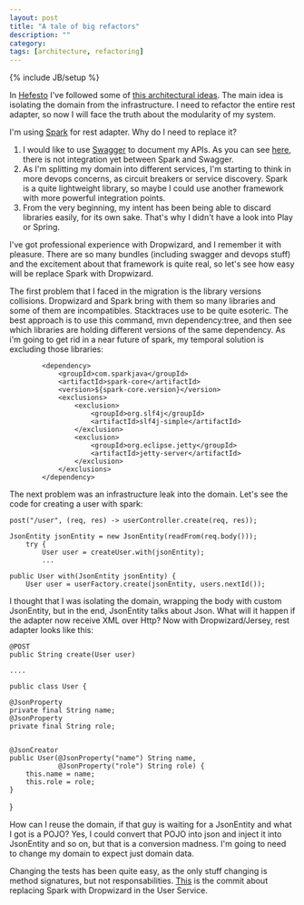 ```yaml
---
layout: post
title: "A tale of big refactors"
description: ""
category: 
tags: [architecture, refactoring]
---
```

{% include JB/setup %}

In [Hefesto](https://github.com/olid16/hefesto) I've followed some of [this architectural ideas](http://olid16.github.io/2014/12/16/layered-architecture/). The main idea is isolating the domain from the infrastructure. I need to refactor the entire rest adapter, so now I will face the truth about the modularity of my system.

I'm using [Spark](http://sparkjava.com/) for rest adapter. Why do I need to replace it?

1. I would like to use [Swagger](swagger.io) to document my APIs. As you can see [here](https://github.com/olid16/hefesto/issues/8), there is not integration yet between Spark and Swagger.
2. As I'm splitting my domain into different services, I'm starting to think in more devops concerns, as circuit breakers or service discovery. Spark is a quite lightweight library, so maybe I could use another framework with more powerful integration points.
3. From the very beginning, my intent has been being able to discard libraries easily, for its own sake. That's why I didn't have a look into Play or Spring.

I've got professional experience with Dropwizard, and I remember it with pleasure. There are so many bundles (including swagger and devops stuff) and the excitement about that framework is quite real, so let's see how easy will be replace Spark with Dropwizard. 

The first problem that I faced in the migration is the library versions collisions. Dropwizard and Spark bring with them so many libraries and some of them are incompatibles. Stacktraces use to be quite esoteric. The best approach is to use this command, mvn dependency:tree, and then see which libraries are holding different versions of the same dependency. As i'm going to get rid in a near future of spark, my temporal solution is excluding those libraries:

			<dependency>
                <groupId>com.sparkjava</groupId>
                <artifactId>spark-core</artifactId>
                <version>${spark-core.version}</version>
                <exclusions>
                    <exclusion>
                        <groupId>org.slf4j</groupId>
                        <artifactId>slf4j-simple</artifactId>
                    </exclusion>
                    <exclusion>
                        <groupId>org.eclipse.jetty</groupId>
                        <artifactId>jetty-server</artifactId>
                    </exclusion>
                </exclusions>
            </dependency>
            
The next problem was an infrastructure leak into the domain. Let's see the code for creating a user with spark:
 
	post("/user", (req, res) -> userController.create(req, res));
	
	JsonEntity jsonEntity = new JsonEntity(readFrom(req.body()));
        try {
            User user = createUser.with(jsonEntity);
            ...
            
    public User with(JsonEntity jsonEntity) {
        User user = userFactory.create(jsonEntity, users.nextId());

I thought that I was isolating the domain, wrapping the body with custom JsonEntity, but in the end, JsonEntity talks about Json. What will it happen if the adapter now receive XML over Http? Now with Dropwizard/Jersey, rest adapter looks like this:

	@POST
    public String create(User user)
    
    ....
    
    public class User {

    @JsonProperty
    private final String name;
    @JsonProperty
    private final String role;


    @JsonCreator
    public User(@JsonProperty("name") String name,
                @JsonProperty("role") String role) {
        this.name = name;
        this.role = role;
    }
}

How can I reuse the domain, if that guy is waiting for a JsonEntity and what I got is a POJO? Yes, I could convert that POJO into json and inject it into JsonEntity and so on, but that is a conversion madness. I'm going to need to change my domain to expect just domain data.

Changing the tests has been quite easy, as the only stuff changing is method signatures, but not responsabilities. [This](https://github.com/olid16/hefesto/commit/924e40b6b38a6eb0e9952459cd7ef5344cdde572?diff=split) is the commit about replacing Spark with Dropwizard in the User Service.